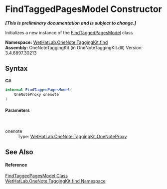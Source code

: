 # FindTaggedPagesModel Constructor 
 _**\[This is preliminary documentation and is subject to change.\]**_

Initializes a new instance of the <a href="61df9a94-5b66-19be-5b06-1d28184da999">FindTaggedPagesModel</a> class

**Namespace:**&nbsp;<a href="0e3a8efd-07d2-1709-b1cd-709153222081">WetHatLab.OneNote.TaggingKit.find</a><br />**Assembly:**&nbsp;OneNoteTaggingKit (in OneNoteTaggingKit.dll) Version: 3.4.6897.30213

## Syntax

**C#**<br />
``` C#
internal FindTaggedPagesModel(
	OneNoteProxy onenote
)
```


#### Parameters
&nbsp;<dl><dt>onenote</dt><dd>Type: <a href="a46a793f-b110-250f-657a-ecb64aa3bbf7">WetHatLab.OneNote.TaggingKit.OneNoteProxy</a><br /></dd></dl>

## See Also


#### Reference
<a href="61df9a94-5b66-19be-5b06-1d28184da999">FindTaggedPagesModel Class</a><br /><a href="0e3a8efd-07d2-1709-b1cd-709153222081">WetHatLab.OneNote.TaggingKit.find Namespace</a><br />